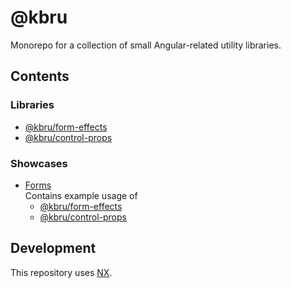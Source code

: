 # @kbru

Monorepo for a collection of small Angular-related utility libraries.

## Contents

### Libraries

- [@kbru/form-effects](./libs/utils/form-effects)
- [@kbru/control-props](./libs/utils/control-props)

### Showcases

- [Forms](./libs/showcases/forms) \
  Contains example usage of
  - [@kbru/form-effects](./libs/utils/form-effects)
  - [@kbru/control-props](./libs/utils/control-props)

## Development

This repository uses [NX](https://nx.dev).

